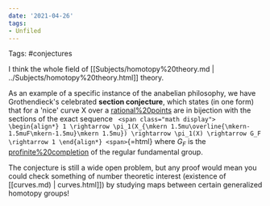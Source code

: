 ```yaml
---
date: '2021-04-26'
tags:
- Unfiled
---
```















Tags: \#conjectures

I think the whole field of [[Subjects/homotopy%20theory.md | ../Subjects/homotopy%20theory.html]] theory.

As an example of a specific instance of the anabelian philosophy, we have Grothendieck's celebrated **section conjecture**, which states (in one form) that for a 'nice' curve X over a [rational%20points](rational%20points) are in bijection with the sections of the exact sequence `
<span class="math display">
\begin{align*}
1 \rightarrow \pi_1(X_{\mkern 1.5mu\overline{\mkern-1.5muF\mkern-1.5mu}\mkern 1.5mu}) \rightarrow \pi_1(X) \rightarrow G_F \rightarrow 1
\end{align*}
<span>`{=html} where $G_F$ is the [profinite%20completion](profinite%20completion) of the regular fundamental group.

The conjecture is still a wide open problem, but any proof would mean you could check something of number theoretic interest (existence of [[curves.md) | curves.html]]) by studying maps between certain generalized homotopy groups!
